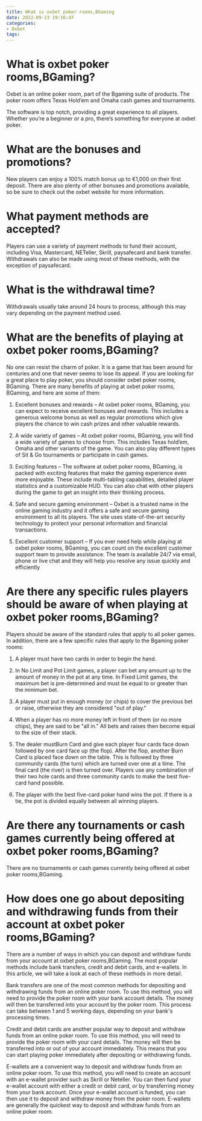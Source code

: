 ```yaml
---
title: What is oxbet poker rooms,BGaming
date: 2022-09-23 19:16:47
categories:
- Oxbet
tags:
---
```



#  What is oxbet poker rooms,BGaming?

Oxbet is an online poker room, part of the Bgaming suite of products. The poker room offers Texas Hold’em and Omaha cash games and tournaments.

The software is top notch, providing a great experience to all players. Whether you’re a beginner or a pro, there’s something for everyone at oxbet poker.

# What are the bonuses and promotions?

New players can enjoy a 100% match bonus up to €1,000 on their first deposit. There are also plenty of other bonuses and promotions available, so be sure to check out the oxbet website for more information.

# What payment methods are accepted?

Players can use a variety of payment methods to fund their account, including Visa, Mastercard, NETeller, Skrill, paysafecard and bank transfer. Withdrawals can also be made using most of these methods, with the exception of paysafecard.

# What is the withdrawal time?

Withdrawals usually take around 24 hours to process, although this may vary depending on the payment method used.

#  What are the benefits of playing at oxbet poker rooms,BGaming?

No one can resist the charm of poker. It is a game that has been around for centuries and one that never seems to lose its appeal. If you are looking for a great place to play poker, you should consider oxbet poker rooms, BGaming. There are many benefits of playing at oxbet poker rooms, BGaming, and here are some of them:

1. Excellent bonuses and rewards – At oxbet poker rooms, BGaming, you can expect to receive excellent bonuses and rewards. This includes a generous welcome bonus as well as regular promotions which give players the chance to win cash prizes and other valuable rewards.

2. A wide variety of games – At oxbet poker rooms, BGaming, you will find a wide variety of games to choose from. This includes Texas hold’em, Omaha and other variants of the game. You can also play different types of Sit & Go tournaments or participate in cash games.

3. Exciting features – The software at oxbet poker rooms, BGaming, is packed with exciting features that make the gaming experience even more enjoyable. These include multi-tabling capabilities, detailed player statistics and a customizable HUD. You can also chat with other players during the game to get an insight into their thinking process.

4. Safe and secure gaming environment – Oxbet is a trusted name in the online gaming industry and it offers a safe and secure gaming environment to all its players. The site uses state-of-the-art security technology to protect your personal information and financial transactions.

5. Excellent customer support – If you ever need help while playing at oxbet poker rooms, BGaming, you can count on the excellent customer support team to provide assistance. The team is available 24/7 via email, phone or live chat and they will help you resolve any issue quickly and efficiently

#  Are there any specific rules players should be aware of when playing at oxbet poker rooms,BGaming?

Players should be aware of the standard rules that apply to all poker games. In addition, there are a few specific rules that apply to the Bgaming poker rooms:

1. A player must have two cards in order to begin the hand.

2. In No Limit and Pot Limit games, a player can bet any amount up to the amount of money in the pot at any time. In Fixed Limit games, the maximum bet is pre-determined and must be equal to or greater than the minimum bet.

3. A player must put in enough money (or chips) to cover the previous bet or raise, otherwise they are considered "out of play."

4. When a player has no more money left in front of them (or no more chips), they are said to be "all in." All bets and raises then become equal to the size of their stack.

5. The dealer mustBurn Card and give each player four cards face down followed by one card face up (the flop). After the flop, another Burn Card is placed face down on the table. This is followed by three community cards (the turn) which are turned over one at a time. The final card (the river) is then turned over. Players use any combination of their two hole cards and three community cards to make the best five-card hand possible. 

6. The player with the best five-card poker hand wins the pot. If there is a tie, the pot is divided equally between all winning players.

#  Are there any tournaments or cash games currently being offered at oxbet poker rooms,BGaming?

There are no tournaments or cash games currently being offered at oxbet poker rooms,BGaming.

#  How does one go about depositing and withdrawing funds from their account at oxbet poker rooms,BGaming?

There are a number of ways in which you can deposit and withdraw funds from your account at oxbet poker rooms,BGaming. The most popular methods include bank transfers, credit and debit cards, and e-wallets. In this article, we will take a look at each of these methods in more detail.

Bank transfers are one of the most common methods for depositing and withdrawing funds from an online poker room. To use this method, you will need to provide the poker room with your bank account details. The money will then be transferred into your account by the poker room. This process can take between 1 and 5 working days, depending on your bank's processing times.

Credit and debit cards are another popular way to deposit and withdraw funds from an online poker room. To use this method, you will need to provide the poker room with your card details. The money will then be transferred into or out of your account immediately. This means that you can start playing poker immediately after depositing or withdrawing funds.

E-wallets are a convenient way to deposit and withdraw funds from an online poker room. To use this method, you will need to create an account with an e-wallet provider such as Skrill or Neteller. You can then fund your e-wallet account with either a credit or debit card, or by transferring money from your bank account. Once your e-wallet account is funded, you can then use it to deposit and withdraw money from the poker room. E-wallets are generally the quickest way to deposit and withdraw funds from an online poker room.
